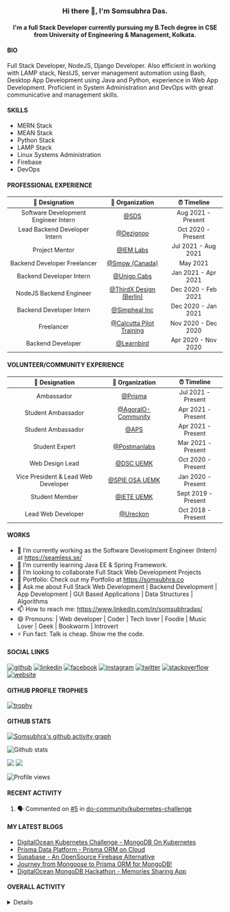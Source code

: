<h3 align="center"> Hi there 👋, I'm Somsubhra Das. </h3>

<h4 align="center"> I'm a full Stack Developer currently pursuing my B.Tech degree in CSE from University of Engineering & Management, Kolkata.  </h4>

#### BIO

Full Stack Developer, NodeJS, Django Developer. Also efficient in working with LAMP stack, NestJS, server management automation using Bash, Desktop App Development using Java and Python, experience in Web App Development. Proficient in System Administration and DevOps with great communicative and management skills.

#### SKILLS

- MERN Stack
- MEAN Stack
- Python Stack
- LAMP Stack
- Linux Systems Administration
- Firebase
- DevOps

#### PROFESSIONAL EXPERIENCE

|            💼 Designation            |                          🏢 Organization                          |     ⏰ Timeline     |
| :----------------------------------: | :---------------------------------------------------------------: | :-----------------: |
| Software Development Engineer Intern |                   [@SDS](https://seamless.se/)                    | Aug 2021 - Present  |
|    Lead Backend Developer Intern     |                [@Dezignoo](https://dezignoo.com/)                 | Oct 2020 - Present  |
|            Project Mentor            | [@IEM Labs](https://github.com/IEMA-Research-Development-Pvt-Ltd) | Jul 2021 - Aug 2021 |
|     Backend Developer Freelancer     |                 [@Smow (Canada)](http://smow.ca/)                 |      May 2021       |
|       Backend Developer Intern       |         [@Unigo Cabs](https://github.com/UnigoCabs-Dev/)          | Jan 2021 - Apr 2021 |
|       NodeJS Backend Engineer        |         [@ThirdX Design (Berlin)](https://thirdx.design/)         | Dec 2020 - Feb 2021 |
|       Backend Developer Intern       |              [@Simpheal Inc](https://simpheal.com/)               | Dec 2020 - Jan 2021 |
|              Freelancer              |   [@Calcutta Pilot Training](http://calcuttapilottraining.com/)   | Nov 2020 - Dec 2020 |
|          Backend Developer           |              [@Learnbird](https://www.learnbird.in/)              | Apr 2020 - Nov 2020 |

#### VOLUNTEER/COMMUNITY EXPERIENCE

|           💼 Designation            |                      🏢 Organization                       |     ⏰ Timeline     |
| :---------------------------------: | :--------------------------------------------------------: | :-----------------: |
|             Ambassador              |            [@Prisma](https://github.com/prisma)            | Jul 2021 - Present  |
|         Student Ambassador          | [@AgoraIO-Community](https://github.com/AgoraIO-Community) | Apr 2021 - Present  |
|         Student Ambassador          |                  [@APS](https://aps.org)                   | Apr 2021 - Present  |
|           Student Expert            |      [@Postmanlabs](https://github.com/postmanlabs/)       | Mar 2021 - Present  |
|           Web Design Lead           |              [@DSC UEMK](https://dscuemk.co/)              | Oct 2020 - Present  |
| Vice President & Lead Web Developer |         [@SPIE OSA UEMK](http://spieosauemk.team/)         | Jan 2020 - Present  |
|           Student Member            |                       [@IETE UEMK]()                       | Sept 2019 - Present |
|         Lead Web Developer          |              [@Ureckon](https://ureckon.org/)              | Oct 2018 - Present  |

#### WORKS

- 🔭 I’m currently working as the Software Development Engineer (Intern) at https://seamless.se/
- 🌱 I’m currently learning Java EE & Spring Framework.
- 👯 I’m looking to collaborate Full Stack Web Development Projects
- 💼 Portfolio: Check out my Portfolio at https://somsubhra.co
- 💬 Ask me about Full Stack Web Development | Backend Development | App Development | GUI Based Applications | Data Structures | Algorithms
- 📫 How to reach me: https://www.linkedin.com/in/somsubhradas/
- 😄 Pronouns: | Web developer | Coder | Tech lover | Foodie | Music Lover | Geek | Bookworm | Introvert
- ⚡ Fun fact: Talk is cheap. Show me the code.

#### SOCIAL LINKS

<p align="center">

[<img src='https://cdn.jsdelivr.net/npm/simple-icons@3.0.1/icons/github.svg' alt='github' height='40'>](https://github.com/Somsubhra1) [<img src='https://cdn.jsdelivr.net/npm/simple-icons@3.0.1/icons/linkedin.svg' alt='linkedin' height='40'>](https://www.linkedin.com/in/somsubhradas/) [<img src='https://cdn.jsdelivr.net/npm/simple-icons@3.0.1/icons/facebook.svg' alt='facebook' height='40'>](https://www.facebook.com/S0msubhradas) [<img src='https://cdn.jsdelivr.net/npm/simple-icons@3.0.1/icons/instagram.svg' alt='instagram' height='40'>](https://www.instagram.com/somsubhra__das/) [<img src='https://cdn.jsdelivr.net/npm/simple-icons@3.0.1/icons/twitter.svg' alt='twitter' height='40'>](https://twitter.com/Somsubhra1CP) [<img src='https://cdn.jsdelivr.net/npm/simple-icons@3.0.1/icons/stackoverflow.svg' alt='stackoverflow' height='40'>](https://stackoverflow.com/users/10871274/somsubhra-das) [<img src='https://cdn.jsdelivr.net/npm/simple-icons@3.0.1/icons/icloud.svg' alt='website' height='40'>](https://somsubhra.co/)

</p>

#### GITHUB PROFILE TROPHIES

[![trophy](https://github-profile-trophy.vercel.app/?username=Somsubhra1&theme=flat)](https://github.com/ryo-ma/github-profile-trophy)

#### GITHUB STATS

[![Somsubhra's github activity graph](https://activity-graph.herokuapp.com/graph?username=somsubhra1&theme=react-dark)](https://github.com/somsubhra1)

<p align="center">

![Github stats](https://github-readme-stats.vercel.app/api?username=Somsubhra1&show_icons=true)<br>

<img src="https://github-readme-streak-stats.herokuapp.com/?user=Somsubhra1&theme=light" />

<img src="https://github-readme-stats.vercel.app/api/top-langs/?username=Somsubhra1&layout=compact&theme=light" />

![Profile views](https://gpvc.arturio.dev/Somsubhra1)

</p>

#### RECENT ACTIVITY

<!--START_SECTION:activity-->

1. 🗣 Commented on [#5](https://github.com/do-community/kubernetes-challenge/issues/5) in [do-community/kubernetes-challenge](https://github.com/do-community/kubernetes-challenge)
<!--END_SECTION:activity-->

#### MY LATEST BLOGS

<!-- BLOG-POST-LIST:START -->
- [DigitalOcean Kubernetes Challenge - MongoDB On Kubernetes](https://dev.to/somsubhra1/digitalocean-kubernetes-challenge-mongodb-on-kubernetes-367k)
- [Prisma Data Platform - Prisma ORM on Cloud](https://dev.to/somsubhra1/prisma-data-platform-prisma-orm-on-cloud-2854)
- [Supabase - An OpenSource Firebase Alternative](https://dev.to/somsubhra1/supabase-an-opensource-firebase-alternative-51h4)
- [Journey from Mongoose to Prisma ORM for MongoDB!](https://dev.to/somsubhra1/journey-from-mongoose-to-prisma-orm-for-mongodb-3j21)
- [DigitalOcean MongoDB Hackathon - Memories Sharing App](https://dev.to/somsubhra1/digitalocean-mongodb-hackathon-memories-sharing-app-2kne)
<!-- BLOG-POST-LIST:END -->

#### OVERALL ACTIVITY

<details>
<!--START_SECTION:waka-->
**🐱 My GitHub Data** 

> 🏆 67 Contributions in the Year 2022
 > 
> 📦 207.2 kB Used in GitHub's Storage 
 > 
> 🚫 Not Opted to Hire
 > 
> 📜 156 Public Repositories 
 > 
> 🔑 12 Private Repositories  
 > 
**I'm an Early 🐤** 

```text
🌞 Morning    177 commits    ███░░░░░░░░░░░░░░░░░░░░░░   11.59% 
🌆 Daytime    598 commits    █████████░░░░░░░░░░░░░░░░   39.16% 
🌃 Evening    558 commits    █████████░░░░░░░░░░░░░░░░   36.54% 
🌙 Night      194 commits    ███░░░░░░░░░░░░░░░░░░░░░░   12.7%

```
📅 **I'm Most Productive on Saturday** 

```text
Monday       153 commits    ██░░░░░░░░░░░░░░░░░░░░░░░   10.02% 
Tuesday      212 commits    ███░░░░░░░░░░░░░░░░░░░░░░   13.88% 
Wednesday    158 commits    ██░░░░░░░░░░░░░░░░░░░░░░░   10.35% 
Thursday     218 commits    ███░░░░░░░░░░░░░░░░░░░░░░   14.28% 
Friday       230 commits    ███░░░░░░░░░░░░░░░░░░░░░░   15.06% 
Saturday     286 commits    ████░░░░░░░░░░░░░░░░░░░░░   18.73% 
Sunday       270 commits    ████░░░░░░░░░░░░░░░░░░░░░   17.68%

```


📊 **This Week I Spent My Time On** 

```text
💬 Programming Languages: 
JavaScript               2 hrs 12 mins       ███████████░░░░░░░░░░░░░░   45.75% 
Prolog                   1 hr 9 mins         ██████░░░░░░░░░░░░░░░░░░░   23.75% 
Java                     19 mins             █░░░░░░░░░░░░░░░░░░░░░░░░   6.62% 
Bash                     17 mins             █░░░░░░░░░░░░░░░░░░░░░░░░   6.19% 
XML                      17 mins             █░░░░░░░░░░░░░░░░░░░░░░░░   5.98%

🔥 Editors: 
VS Code                  4 hrs 14 mins       █████████████████████░░░░   87.4% 
IntelliJ                 36 mins             ███░░░░░░░░░░░░░░░░░░░░░░   12.6%

```

**I Mostly Code in JavaScript** 

```text
JavaScript               43 repos            ███████████░░░░░░░░░░░░░░   44.79% 
HTML                     12 repos            ███░░░░░░░░░░░░░░░░░░░░░░   12.5% 
Python                   11 repos            ██░░░░░░░░░░░░░░░░░░░░░░░   11.46% 
CSS                      10 repos            ██░░░░░░░░░░░░░░░░░░░░░░░   10.42% 
TypeScript               8 repos             ██░░░░░░░░░░░░░░░░░░░░░░░   8.33%

```


**Timeline**

![Chart not found](https://raw.githubusercontent.com/Somsubhra1/Somsubhra1/master/charts/bar_graph.png) 


 Last Updated on 10/01/2022
<!--END_SECTION:waka-->
</details>
